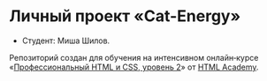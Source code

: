 # Личный проект «Cat-Energy»

* Студент: Миша Шилов.


Репозиторий создан для обучения на интенсивном онлайн‑курсе «[Профессиональный HTML и CSS, уровень 2](https://htmlacademy.ru/intensive/htmlcss)» от [HTML Academy](https://htmlacademy.ru).
